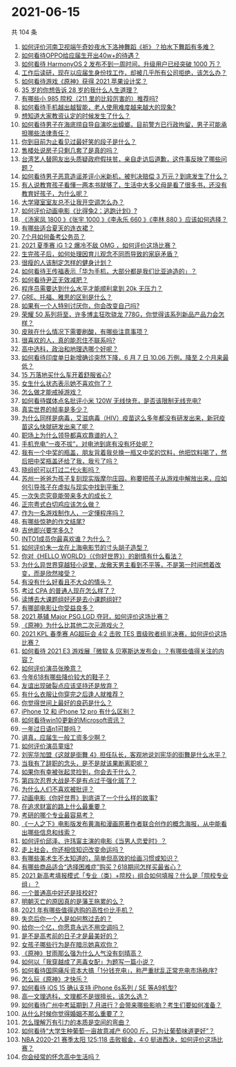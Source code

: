 # 2021-06-15

共 104 条

<!-- BEGIN -->
<!-- 最后更新时间 Tue Jun 15 2021 11:09:00 GMT+0800 (China Standard Time) -->

1. [如何评价河南卫视端午奇妙夜水下洛神舞蹈《祈》？拍水下舞蹈有多难？](https://www.zhihu.com/question/464684523)
2. [如何看待OPPO给应届生开出40w+的待遇？](https://www.zhihu.com/question/420016446)
3. [如何看待 HarmonyOS 2 发布不到一周时间，升级用户已经突破 1000
   万？](https://www.zhihu.com/question/464105336)
4. [工作后读研，现在以应届生身份找工作，却被几乎所有公司拒绝，该怎么办？](https://www.zhihu.com/question/365741144)
5. [如何看待游戏《原神》获得 2021 苹果设计奖？](https://www.zhihu.com/question/464501473)
6. [35 岁的你想告诉 28 岁的我什么人生道理？](https://www.zhihu.com/question/345832687)
7. [有哪些小 985 院校（211 里的比较厉害的）推荐吗?](https://www.zhihu.com/question/458752533)
8. [如何看待手机越出越智能，老人使用难度越来越大的现象?](https://www.zhihu.com/question/464837417)
9. [想知道大家教资认定的时候发生了什么？](https://www.zhihu.com/question/404114152)
10. [如何看待男子在海底捞自导自演吃出蟑螂，目前警方已行政拘留，男子可能承担哪些法律责任？](https://www.zhihu.com/question/465079839)
11. [你到目前为止看见过最好笑的段子是什么？](https://www.zhihu.com/question/297417967)
12. [售楼处说房子只剩几套了是真的吗？](https://www.zhihu.com/question/460961867)
13. [台湾艺人替网友出头质疑政府假扶贫，亲自走访后道歉，这件事反映了哪些问题？](https://www.zhihu.com/question/464604915)
14. [如何看待男子恶意造谣差评小米新机，被判决赔偿 3
    万元？到底发生了什么？](https://www.zhihu.com/question/464106592)
15. [有人说教育孩子看懂一两本书就够了，生活中大多父母是看了很多书，还没有教育好孩子，为什么呢？](https://www.zhihu.com/question/457945306)
16. [大学寝室室友总不让我开空调怎么办？](https://www.zhihu.com/question/38044867)
17. [如何评价动画电影《比得兔2：逃跑计划》?](https://www.zhihu.com/question/460509561)
18. [《汤家凤 1800 》《张宇 1000 》《李永乐 660 》《李林 880
    》应该如何选择？](https://www.zhihu.com/question/374315667)
19. [有哪些适合夏天的连衣裙？](https://www.zhihu.com/question/322674453)
20. [7个月如何备考公务员？](https://www.zhihu.com/question/453217326)
21. [2021 夏季赛 iG 1:2 爆冷不敌 OMG
    ，如何评价这场比赛？](https://www.zhihu.com/question/464979853)
22. [生完孩子后，如何处理因育儿观念不同而导致的家庭矛盾？](https://www.zhihu.com/question/458455898)
23. [很瘦的人该制定怎样的健身计划？](https://www.zhihu.com/question/22716525)
24. [如何看待王传福表示「华为手机，大部分都是我们比亚迪造的」？](https://www.zhihu.com/question/464283085)
25. [如何看待尹正无效减肥？](https://www.zhihu.com/question/464743137)
26. [程序员需要达到什么水平才能顺利拿到 20k 无压力？](https://www.zhihu.com/question/47597895)
27. [GRE、托福、雅思的区别是什么？](https://www.zhihu.com/question/21404415)
28. [如果有一个人特别讨厌你，你会改变自己吗?](https://www.zhihu.com/question/464036742)
29. [荣耀 50 系列将至，许多博主狂吹骁龙
    778G，你觉得该系列新品产品力会怎样？](https://www.zhihu.com/question/464079313)
30. [皮肤在什么情况下需要刷酸，有哪些注意事项？](https://www.zhihu.com/question/27430540)
31. [很喜欢的人，真的能忍住不联系吗?](https://www.zhihu.com/question/463467260)
32. [高中选科，政治和地理选哪个好呢？](https://www.zhihu.com/question/461969943)
33. [如何看待印度单日新增确诊突然下降，6 月 7 日 10.06 万例，降至 2
    个月来最低？](https://www.zhihu.com/question/464053148)
34. [15 万落地买什么车开着舒服省心?](https://www.zhihu.com/question/441839447)
35. [女生什么状态表示她不喜欢你了？](https://www.zhihu.com/question/302142050)
36. [怎么做才能戒掉游戏？](https://www.zhihu.com/question/463153729)
37. [如何看待媒体点名批评小米 120W
    无线快充，是否该限制无线充电?](https://www.zhihu.com/question/464750035)
38. [真实世界的帧率是多少？](https://www.zhihu.com/question/463432278)
39. [为什么同样是病毒，艾滋病毒（HIV）疫苗这么多年都没有研发出来，新冠疫苗这么快就研发出来了呢？](https://www.zhihu.com/question/464293186)
40. [职场上为什么领导都喜欢靠谱的人？](https://www.zhihu.com/question/461979096)
41. [手机充电“一夜不拔”，对电池到底有没有坏处呢？](https://www.zhihu.com/question/351666337)
42. [我有一个中奖的瓶盖，朋友背着我兑换一瓶又中奖的饮料，他把饮料喝了，然后把中奖瓶盖还给了我，我亏了吗？](https://www.zhihu.com/question/459981000)
43. [晓组织可以打过二代火影吗？](https://www.zhihu.com/question/462986796)
44. [苏州一爸爸为孩子复刻现实版摩尔庄园，称要把孩子从游戏中解放出来，应如何引导孩子在虚拟与现实中找到平衡？](https://www.zhihu.com/question/464491170)
45. [一次失恋究竟能带来多大的成长？](https://www.zhihu.com/question/364747959)
46. [正宗粤式白切鸡应该怎么做？](https://www.zhihu.com/question/27634013)
47. [作为一名游戏制作人，一定懂程序吗？](https://www.zhihu.com/question/463337835)
48. [有哪些惊艳的作文结尾?](https://www.zhihu.com/question/369181074)
49. [吉他即兴要学多久?](https://www.zhihu.com/question/437516695)
50. [INTO1成员你最喜欢谁？为什么？](https://www.zhihu.com/question/459155590)
51. [如何评价朱一龙在上海电影节的寸头胡子造型？](https://www.zhihu.com/question/464613394)
52. [你对《HELLO WORLD》（《你好世界》）的剧情有什么看法？](https://www.zhihu.com/question/464560889)
53. [为什么异世界穿越轻小说里，龙傲天男主看到不平等，不是第一时间想着改变，而是欣然接受？](https://www.zhihu.com/question/464353705)
54. [有没有什么好看且不大众的情头？](https://www.zhihu.com/question/412162154)
55. [考过 CPA 的普通人现在怎么样了？](https://www.zhihu.com/question/406026927)
56. [读博去大课题组好还是去小课题组好?](https://www.zhihu.com/question/463038422)
57. [有哪部电影让你受益良多？](https://www.zhihu.com/question/303835412)
58. [2021 基辅 Major PSG.LGD
    夺冠，如何评价这场比赛？](https://www.zhihu.com/question/464892135)
59. [《原神》为什么比其他二次元游戏火？](https://www.zhihu.com/question/463779591)
60. [2021 KPL 春季赛 AG超玩会 4:2 击败 TES
    晋级败者组半决赛，如何评价这场比赛？](https://www.zhihu.com/question/464861706)
61. [如何看待 2021 E3 游戏展「微软 &
    贝塞斯达发布会」？有哪些值得关注的内容？](https://www.zhihu.com/question/464870968)
62. [如何评价演员张晚意？](https://www.zhihu.com/question/460146061)
63. [今年618有哪些降价较大的鞋子？](https://www.zhihu.com/question/398064227)
64. [友谊出现破裂点应该坚持还是放弃？](https://www.zhihu.com/question/462488888)
65. [有什么衣服让你穿完之后逢人就推荐？](https://www.zhihu.com/question/368860490)
66. [你觉得世间上最好的良药是什么？](https://www.zhihu.com/question/464242623)
67. [iPhone 12 和 iPhone 12 pro 有什么区别？](https://www.zhihu.com/question/425539076)
68. [如何看待win10更新的Microsoft资讯？](https://www.zhihu.com/question/464120290)
69. [一年过日语n1可能吗？](https://www.zhihu.com/question/48377443)
70. [讲真，应届生一般工资多少啊？](https://www.zhihu.com/question/58570383)
71. [如何评价演员童瑶?](https://www.zhihu.com/question/374564039)
72. [刘宪华加盟《这就是街舞
    4》担任队长，客观地说刘宪华的街舞是什么水平？](https://www.zhihu.com/question/464486529)
73. [当我有了辞职的念头，是不是就该果断离职呢？](https://www.zhihu.com/question/399873490)
74. [如果你有幸被张起灵捡到，你会去干什么？](https://www.zhihu.com/question/451135363)
75. [第四次忍界大战是不是有点过于强化斑了？](https://www.zhihu.com/question/463167494)
76. [为什么人们不喜欢被批评？](https://www.zhihu.com/question/22987136)
77. [动画电影《你好世界》到底讲了一个什么样的故事?](https://www.zhihu.com/question/464262833)
78. [在追求财富的路上什么最重要？](https://www.zhihu.com/question/458500163)
79. [考研的哪个专业最容易考？](https://www.zhihu.com/question/322507815)
80. [《一人之下》电影版发布黄海和漫画原著作者联合创作的概念海报，从中能看出哪些信息和线索？](https://www.zhihu.com/question/464799145)
81. [如何评价邱泽、许玮甯主演的电影《当男人恋爱时》？](https://www.zhihu.com/question/461879258)
82. [走上社会，你还相信知识改变命运吗？](https://www.zhihu.com/question/463697639)
83. [有哪些美术生不太知道的，简单但高效的绘画习惯或知识？](https://www.zhihu.com/question/291527457)
84. [有哪些商品适合“选择困难症”购买？618期间怎样买最省心？](https://www.zhihu.com/question/464799772)
85. [2021
    新高考填报模式「专业（类）+院校」组合如何填报？什么是「院校专业组」？](https://www.zhihu.com/question/445687781)
86. [一个普通高中好还是技校好?](https://www.zhihu.com/question/463491459)
87. [明朝灭亡的原因真的是藩王拖累的么？](https://www.zhihu.com/question/458323327)
88. [2021 年有哪些值得选购的高性价比手机？](https://www.zhihu.com/question/445602881)
89. [失恋后你一个人是如何熬过去的？](https://www.zhihu.com/question/337271526)
90. [给你一个亿，你愿意永远不用空调吗？](https://www.zhihu.com/question/461752259)
91. [是不是高考前的日子才是最美好的？](https://www.zhihu.com/question/463570391)
92. [女孩子哪些行为是在暗示她喜欢你？](https://www.zhihu.com/question/457449556)
93. [《原神》甘雨那么强为什么人气没有刻晴高？](https://www.zhihu.com/question/464391717)
94. [如何以「我穿越成了恶毒女配」为题写一篇小说？](https://www.zhihu.com/question/434090318)
95. [如何看待国网痛斥资本大搞「1分钱充电」，称严重扰乱正常充电市场秩序?](https://www.zhihu.com/question/464766118)
96. [怎么玩《原神》才快乐？](https://www.zhihu.com/question/458800508)
97. [如何看待 iOS 15 确认支持 iPhone 6s系列 / SE
    等A9机型?](https://www.zhihu.com/question/463795738)
98. [高一文理选科，文理都不是很擅长，该怎么选？](https://www.zhihu.com/question/463506260)
99. [如何看待广州中考延期到 7
    月进行？会带来哪些影响？考生们要如何准备？](https://www.zhihu.com/question/464957932)
100. [从什么时候你觉得婚姻不那么重要了？](https://www.zhihu.com/question/454383382)
101. [怎么理解万有引力的本质是空间的弯曲？](https://www.zhihu.com/question/330796123)
102. [如何看待“大学生种葡萄一亩故意减产 6000
     斤，只为让葡萄味道更好”？](https://www.zhihu.com/question/464455061)
103. [NBA 2020-21 赛季太阳 125:118 击败掘金，4:0
     挺进西决，如何评价这场比赛？](https://www.zhihu.com/question/464894466)
104. [你会经常的怀念高中生活吗？](https://www.zhihu.com/question/430748904)

<!-- END -->
